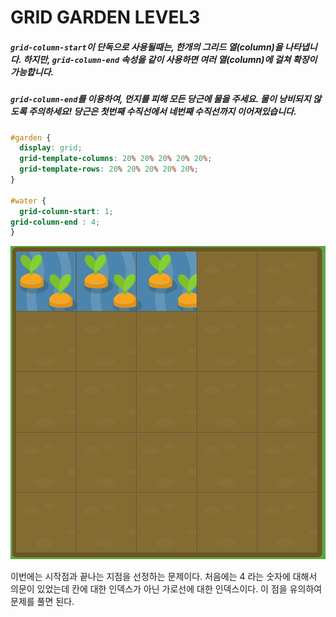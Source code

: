 # GRID GARDEN LEVEL3

##### `grid-column-start`이 단독으로 사용될때는, 한개의 그리드 열(column)을 나타냅니다. 하지만, `grid-column-end` 속성을 같이 사용하면 여러 열(column)에 걸쳐 확장이 가능합니다.

##### `grid-column-end`를 이용하여, 먼지를 피해 모든 당근에 물을 주세요. 물이 낭비되지 않도록 주의하세요! 당근은 첫번째 수직선에서 네번째 수직선까지 이어져있습니다.

```css
#garden {
  display: grid;
  grid-template-columns: 20% 20% 20% 20% 20%;
  grid-template-rows: 20% 20% 20% 20% 20%;
}

#water {
  grid-column-start: 1;
grid-column-end : 4;
}
```

![level3](../assets/level3.png)

이번에는 시작점과 끝나는 지점을 선정하는 문제이다. 처음에는 4 라는 숫자에 대해서 의문이 있었는데 칸에 대한 인덱스가 아닌 가로선에 대한 인덱스이다. 이 점을 유의하여 문제를 풀면 된다.

